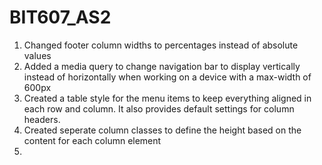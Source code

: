 # BIT607_AS2

1. Changed footer column widths to percentages instead of absolute values
2. Added a media query to change navigation bar to display vertically instead of horizontally when working on a device with a max-width of 600px
3. Created a table style for the menu items to keep everything aligned in each row and column.  It also provides default settings for column headers.
4. Created seperate column classes to define the height based on the content for each column element
5. 
